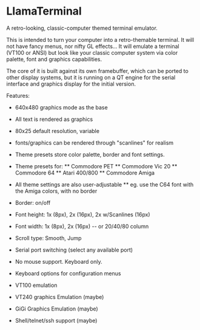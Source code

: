 # LlamaTerminal
A retro-looking, classic-computer themed terminal emulator.

This is intended to turn your computer into a retro-themable terminal.
It will not have fancy menus, nor nifty GL effects... It will emulate
a terminal (VT100 or ANSI) but look like your classic computer
system via color palette, font and graphics capabilities.

The core of it is built against its own framebuffer, which can be
ported to other display systems, but it is running on a QT engine
for the serial interface and graphics display for the initial
version.

Features:

* 640x480 graphics mode as the base
* All text is rendered as graphics
* 80x25 default resolution, variable
* fonts/graphics can be rendered through "scanlines" for realism
* Theme presets store color palette, border and font settings.
* Theme presets for:
** Commodore PET
** Commodore Vic 20
** Commodore 64
** Atari 400/800
** Commodore Amiga

* All theme settings are also user-adjustable
** eg. use the C64 font with the Amiga colors, with no border

* Border: on/off
* Font height: 1x (8px), 2x (16px), 2x w/Scanlines (16px)
* Font width: 1x (8px), 2x (16px)  -- or 20/40/80 column
* Scroll type: Smooth, Jump
* Serial port switching  (select any available port)
* No mouse support. Keyboard only.

* Keyboard options for configuration menus

* VT100 emulation
* VT240 graphics Emulation (maybe)
* GiGi Graphics Emulation (maybe)
* Shell/telnet/ssh support (maybe)
